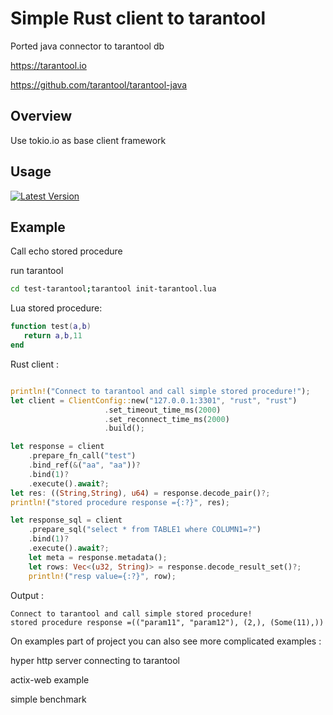 # Simple Rust client to tarantool  

Ported java connector to tarantool db 
 
https://tarantool.io

https://github.com/tarantool/tarantool-java

## Overview

Use tokio.io as base client framework

## Usage

[![Latest Version]][crates.io]

[Latest Version]: https://img.shields.io/crates/v/rusty_tarantool.svg
[crates.io]: https://crates.io/crates/rusty_tarantool

## Example

Call echo stored procedure

run tarantool

```bash
cd test-tarantool;tarantool init-tarantool.lua
```


Lua stored procedure: 
```lua
function test(a,b)
   return a,b,11
end

```

Rust client :

```rust

println!("Connect to tarantool and call simple stored procedure!");
let client = ClientConfig::new("127.0.0.1:3301", "rust", "rust")
                     .set_timeout_time_ms(2000)
                     .set_reconnect_time_ms(2000)
                     .build();

let response = client
    .prepare_fn_call("test")
    .bind_ref(&("aa", "aa"))?
    .bind(1)?
    .execute().await?;
let res: ((String,String), u64) = response.decode_pair()?;
println!("stored procedure response ={:?}", res);

let response_sql = client
    .prepare_sql("select * from TABLE1 where COLUMN1=?")
    .bind(1)?
    .execute().await?;
    let meta = response.metadata();
    let rows: Vec<(u32, String)> = response.decode_result_set()?;
    println!("resp value={:?}", row);

```

Output :

```log
Connect to tarantool and call simple stored procedure!
stored procedure response =(("param11", "param12"), (2,), (Some(11),))
```

On examples part of project you can also see more complicated examples :

hyper http server connecting to tarantool

actix-web example

simple benchmark
